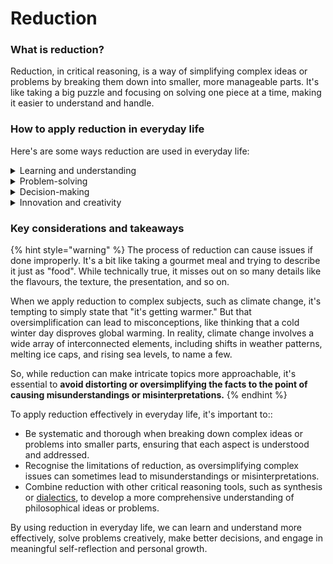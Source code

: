 # Reduction

### What is reduction?

Reduction, in critical reasoning, is a way of simplifying complex ideas or problems by breaking them down into smaller, more manageable parts. It's like taking a big puzzle and focusing on solving one piece at a time, making it easier to understand and handle.

### How to apply reduction in everyday life

Here's are some ways reduction are used in everyday life:

<details>

<summary>Learning and understanding</summary>

Reduction helps us grasp complex philosophical concepts by dividing them into smaller ideas or components that are easier to comprehend and relate to our own experiences.

</details>

<details>

<summary>Problem-solving</summary>

Reduction can be used to analyse and tackle moral or ethical dilemmas by breaking them down into simpler aspects and considering each one individually.

</details>

<details>

<summary>Decision-making</summary>

Reduction allows us to make more informed and well-reasoned decisions by evaluating different options and their implications piece by piece, rather than being overwhelmed by the complexity of the whole situation.

</details>

<details>

<summary>Innovation and creativity</summary>

Anomalies can inspire new ideas or solutions by challenging conventional thinking and encouraging us to look for alternative explanations or approaches.

</details>

### Key considerations and takeaways

{% hint style="warning" %}
The process of reduction can cause issues if done improperly. It's a bit like taking a gourmet meal and trying to describe it just as "food". While technically true, it misses out on so many details like the flavours, the texture, the presentation, and so on.&#x20;

When we apply reduction to complex subjects, such as climate change, it's tempting to simply state that "it's getting warmer." But that oversimplification can lead to misconceptions, like thinking that a cold winter day disproves global warming. In reality, climate change involves a wide array of interconnected elements, including shifts in weather patterns, melting ice caps, and rising sea levels, to name a few.&#x20;

So, while reduction can make intricate topics more approachable, it's essential to **avoid distorting or oversimplifying the facts to the point of causing misunderstandings or misinterpretations.**
{% endhint %}

To apply reduction effectively in everyday life, it's important to::

* Be systematic and thorough when breaking down complex ideas or problems into smaller parts, ensuring that each aspect is understood and addressed.
* Recognise the limitations of reduction, as oversimplifying complex issues can sometimes lead to misunderstandings or misinterpretations.
* Combine reduction with other critical reasoning tools, such as synthesis or [dialectics](dialectics.md), to develop a more comprehensive understanding of philosophical ideas or problems.

By using reduction in everyday life, we can learn and understand more effectively, solve problems creatively, make better decisions, and engage in meaningful self-reflection and personal growth.
